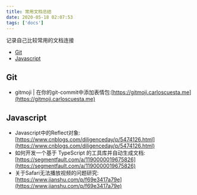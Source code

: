 ```yaml
---
title: 常用文档总结
date: 2020-05-18 02:07:53
tags: ['docs']
---
```


记录自己比较常用的文档连接

<!-- more -->

<!-- TOC -->

- [Git](#git)
- [Javascript](#javascript)


## Git
  + gitmoji | 在你的git-commit中添加表情包:[https://gitmoji.carloscuesta.me](https://gitmoji.carloscuesta.me)

## Javascript
  + Javascript中的Reflect对象: [https://www.cnblogs.com/diligenceday/p/5474126.html](https://www.cnblogs.com/diligenceday/p/5474126.html)
  + 如何开发一个基于 TypeScript 的工具库并自动生成文档: [https://segmentfault.com/a/1190000019675826](https://segmentfault.com/a/1190000019675826)
  + 关于Safari无法播放视频的问题研究:[https://www.jianshu.com/p/f69e3417a79e](https://www.jianshu.com/p/f69e3417a79e)